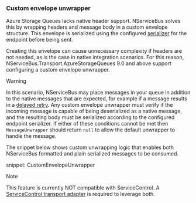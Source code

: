 ### Custom envelope unwrapper

Azure Storage Queues lacks native header support. NServiceBus solves this by wrapping headers and message body in a custom envelope structure. This envelope is serialized using the configured [serializer](/nservicebus/serialization) for the endpoint before being sent.

Creating this envelope can cause unnecessary complexity if headers are not needed, as is the case in native integration scenarios. For this reason, NServiceBus.Transport.AzureStorageQueues 9.0 and above support configuring a custom envelope unwrapper. 

> [!WARNING]
> In this scenario, NServiceBus may place messages in your queue in addition to the native messages that are expected, for example if a message results in a [delayed retry](delayed-delivery.md). Any custom envelope unwrapper must verify if the incoming message is capable of being deserialized as a native message, and the resulting body must be serialized according to the configured endpoint serializer. If either of these conditions cannot be met then `MessageUnwrapper` should return `null` to allow the default unwrapper to handle the message.

The snippet below shows custom unwrapping logic that enables both NServiceBus formatted and plain serialized messages to be consumed.

snippet: CustomEnvelopeUnwrapper

> [!NOTE]
> This feature is currently NOT compatible with ServiceControl. A [ServiceControl transport adapter](/servicecontrol/transport-adapter.md) is required to leverage both.
